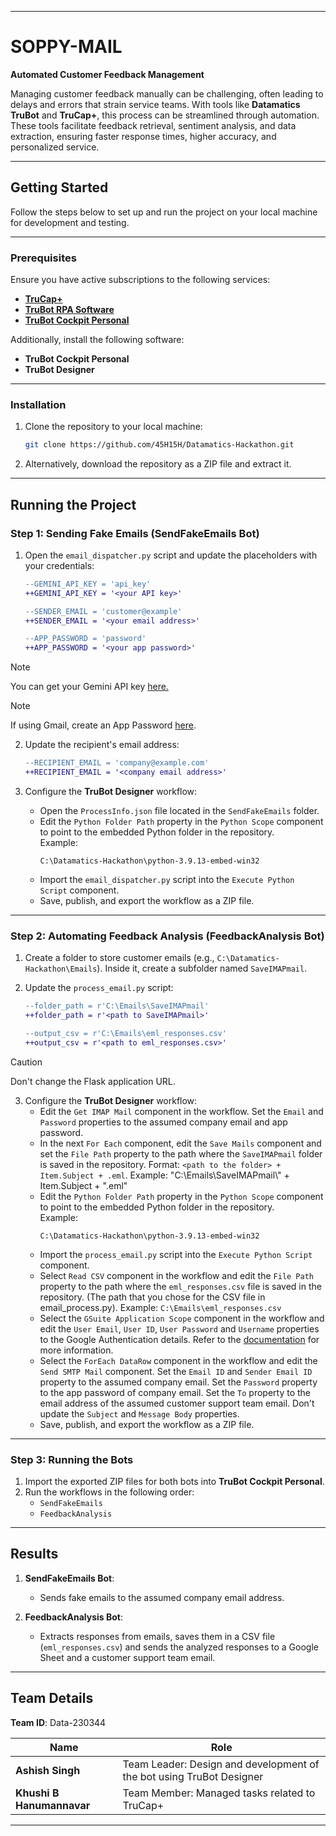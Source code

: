 
---

# **SOPPY-MAIL**  
**Automated Customer Feedback Management**

Managing customer feedback manually can be challenging, often leading to delays and errors that strain service teams. With tools like **Datamatics TruBot** and **TruCap+**, this process can be streamlined through automation. These tools facilitate feedback retrieval, sentiment analysis, and data extraction, ensuring faster response times, higher accuracy, and personalized service.  

---

## **Getting Started**  
Follow the steps below to set up and run the project on your local machine for development and testing.

---

### **Prerequisites**  

Ensure you have active subscriptions to the following services:  
- [**TruCap+**](https://www.datamatics.com/intelligent-automation/idp-trucap)  
- [**TruBot RPA Software**](https://www.datamatics.com/intelligent-automation/rpa-trubot)  
- [**TruBot Cockpit Personal**](https://www.datamatics.com/intelligent-automation/rpa-trubot/cockpit)  

Additionally, install the following software:  
- **TruBot Cockpit Personal**  
- **TruBot Designer**  

---

### **Installation**  

1. Clone the repository to your local machine:  
   ```bash
   git clone https://github.com/45H15H/Datamatics-Hackathon.git
   ```  
2. Alternatively, download the repository as a ZIP file and extract it.

---

## **Running the Project**  

### **Step 1: Sending Fake Emails (SendFakeEmails Bot)**  
1. Open the `email_dispatcher.py` script and update the placeholders with your credentials:  

   ```diff
   --GEMINI_API_KEY = 'api_key'
   ++GEMINI_API_KEY = '<your API key>'
   ```

   ```diff
   --SENDER_EMAIL = 'customer@example'
   ++SENDER_EMAIL = '<your email address>'
   ```

   ```diff
   --APP_PASSWORD = 'password'
   ++APP_PASSWORD = '<your app password>'
   ```

> [!NOTE]  
> You can get your Gemini API key [here.](https://ai.google.dev/gemini-api/docs/api-key)

> [!NOTE]  
> If using Gmail, create an App Password [here](https://myaccount.google.com/apppasswords).  

2. Update the recipient's email address:  
   ```diff
   --RECIPIENT_EMAIL = 'company@example.com'
   ++RECIPIENT_EMAIL = '<company email address>'
   ```

3. Configure the **TruBot Designer** workflow:  
   - Open the `ProcessInfo.json` file located in the `SendFakeEmails` folder.  
   - Edit the `Python Folder Path` property in the `Python Scope` component to point to the embedded Python folder in the repository.  
     Example:  
     ```plaintext
     C:\Datamatics-Hackathon\python-3.9.13-embed-win32
     ```  
   - Import the `email_dispatcher.py` script into the `Execute Python Script` component.  
   - Save, publish, and export the workflow as a ZIP file.

---

### **Step 2: Automating Feedback Analysis (FeedbackAnalysis Bot)**  

1. Create a folder to store customer emails (e.g., `C:\Datamatics-Hackathon\Emails`). Inside it, create a subfolder named `SaveIMAPmail`.  
2. Update the `process_email.py` script:  
   ```diff
   --folder_path = r'C:\Emails\SaveIMAPmail'
   ++folder_path = r'<path to SaveIMAPmail>'
   ```

   ```diff
   --output_csv = r'C:\Emails\eml_responses.csv'
   ++output_csv = r'<path to eml_responses.csv>'
   ```
> [!CAUTION]
> Don't change the Flask application URL.

3. Configure the **TruBot Designer** workflow:  
   - Edit the `Get IMAP Mail` component in the workflow. Set the `Email` and `Password` properties to the assumed company email and app password.
   - In the next `For Each` component, edit the `Save Mails` component and set the `File Path` property to the path where the `SaveIMAPmail` folder is saved in the repository. Format: `<path to the folder> +  Item.Subject + .eml`. Example: "C:\Emails\SaveIMAPmail\\" + Item.Subject + ".eml"
   - Edit the `Python Folder Path` property in the `Python Scope` component to point to the embedded Python folder in the repository.  
     Example:  
     ```plaintext
     C:\Datamatics-Hackathon\python-3.9.13-embed-win32
     ```
   - Import the `process_email.py` script into the `Execute Python Script` component.
   - Select `Read CSV` component in the workflow and edit the `File Path` property to the path where the `eml_responses.csv` file is saved in the repository. (The path that you chose for the CSV file in email_process.py). Example: `C:\Emails\eml_responses.csv`
   - Select the `GSuite Application Scope` component in the workflow and edit the `User Email`, `User ID`, `User Password` and `Username` properties to the Google Authentication details. Refer to the [documentation](https://docs.datamatics.com/TruBot/Designer/5.4.0/Components/GSuite/GSuiteApplicationScope.htm) for more information.
   - Select the `ForEach DataRow` component in the workflow and edit the `Send SMTP Mail` component. Set the `Email ID` and `Sender Email ID` property to the assumed company email. Set the `Password` property to the app password of company email. Set the `To` property to the email address of the assumed customer support team email. Don't update the `Subject` and `Message Body` properties.
   - Save, publish, and export the workflow as a ZIP file.

---

### **Step 3: Running the Bots**  

1. Import the exported ZIP files for both bots into **TruBot Cockpit Personal**.  
2. Run the workflows in the following order:  
   - `SendFakeEmails`  
   - `FeedbackAnalysis`  

---

## **Results**  

1. **SendFakeEmails Bot**:  
   - Sends fake emails to the assumed company email address.  

2. **FeedbackAnalysis Bot**:  
   - Extracts responses from emails, saves them in a CSV file (`eml_responses.csv`) and sends the analyzed responses to a Google Sheet and a customer support team email.

---

## **Team Details**  

**Team ID**: Data-230344  

| **Name**             | **Role**                                                                                     |  
|-----------------------|---------------------------------------------------------------------------------------------|  
| **Ashish Singh**      | Team Leader: Design and development of the bot using TruBot Designer                        |  
| **Khushi B Hanumannavar** | Team Member: Managed tasks related to TruCap+                                             |  

---
